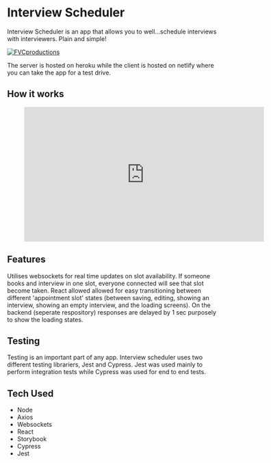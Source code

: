 # Interview Scheduler

Interview Scheduler is an app that allows you to well...schedule interviews with interviewers. Plain and simple!

<a href="https://fervent-franklin-5beb6f.netlify.app/"><img src=" " title="FVCproductions" alt="FVCproductions"></a>

The server is hosted on heroku while the client is hosted on netlify where you can take the app for a test drive.

## How it works

<figure class="video_container">
  <iframe width="560" height="315" src="https://www.youtube.com/embed/xnTNLPR-mtU" frameborder="0" allow="accelerometer; autoplay; encrypted-media; gyroscope; picture-in-picture" allowfullscreen></iframe>
</figure>
  
## Features

Utilises websockets for real time updates on slot availability. If someone books and interview in one slot, everyone connected will see that slot become taken. React allowed allowed for easy transitioning between different 'appointment slot' states (between saving, editing, showing an interview, showing an empty interview, and the loading screens). On the backend (seperate respository) responses are delayed by 1 sec purposely to show the loading states.

## Testing

Testing is an important part of any app. Interview scheduler uses two different testing librariers, Jest and Cypress. Jest was used mainly to perform integration tests while Cypress was used for end to end tests.

## Tech Used

- Node
- Axios
- Websockets
- React
- Storybook
- Cypress
- Jest
